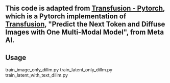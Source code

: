 

## This code is adapted from [Transfusion - Pytorch](https://github.com/lucidrains/transfusion-pytorch), which is a Pytorch implementation of [Transfusion](https://www.arxiv.org/abs/2408.11039), "Predict the Next Token and Diffuse Images with One Multi-Modal Model", from Meta AI.


## Usage

train_image_only_dillm.py
train_latent_only_dillm.py
train_latent_with_text_dillm.py